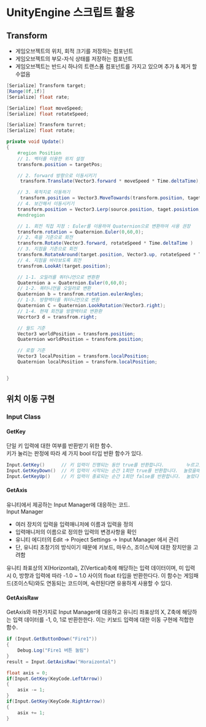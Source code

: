 # UnityEngine 스크립트 활용

## Transform
- 게임오브젝트의 위치, 회적 크기를 저장하는 컴포넌트
- 게임오브젝트의 부모-자식 상태를 저장하는 컴포넌트
- 게임오브젝트는 반드시 하나의 트랜스폼 컴포넌트를 가지고 있으며 추가 & 제거 할수없음

```cs
[Serialize] Transform target;
[Range(0f,1f)]
[Serialize] float rate;

[Serialize] float moveSpeed;
[Serialize] float rotateSpeed;

[Serialize] Transform turret;
[Serialize] float rotate;

private void Update()
{
    #region Position
    // 1. 벡터를 이용한 위치 설정
    transform.position = targetPos;

    // 2. forward 방향으로 이동시키기
     transform.Translate(Vector3.forward * moveSpeed * Time.deltaTime);

    // 3. 목적지로 이동하기
     transform.position = Vector3.MoveTowards(transform.position, taget.position, moveSpeed * Time.deltaTime);
    // 4. 보간해서 이동시키기
    transform.position = Vector3.Lerp(source.position, taget.posistion, rate);
    #endregion

    // 1. 회전 직접 지정 : Euler를 이용하여 Quaternion으로 변환하여 사용 권장
    transform.rotation = Quaternion.Euler(0,60,0);
    // 2. 축을 기준으로 회전
    transform.Rotate(Vector3.forward, rotateSpeed * Time.deltaTime )
    // 3. 지점을 기준으로 회전
    transform.RotateAround(target.position, Vector3.up, rotateSpeed * Time.deltaTime)
    // 4. 지점을 바라보도록 회전
    transfrom.LookAt(target.position);

    // 1-1. 오일러를 쿼터니언으로 변환환 
    Quaternion a = Quaternion.Euler(0,60,0);
    // 1-2. 쿼터니언을 오일러로 변환
    Quaternion b = transfrom.rotation.eulerAngles;
    // 1-3. 방향백터를 쿼터니언으로 변환
    Quaternion C = Quaternion.LookRotation(Vector3.right);
    // 1-4. 현재 회전을 방향백터로 변환환
    Vecrtor3 d = transfrom.right;

    // 월드 기준
    Vector3 worldPosition = transform.position;
    Quaternion worldPosition = transform.position;

    // 로컬 기준
    Vector3 localPosition = transform.localPosition;
    Quaternion localPosition = transform.localPosition;


} 
```
## 위치 이동 구현
### Input Class

#### GetKey
단일 키 입력에 대한 여부를 반환받기 위한 함수.  
키가 눌리는 판정에 따라 세 가지 bool 타입 반환 함수가 있다.
```cs 
Input.GetKey()      // 키 입력이 진행되는 동안 true를 반환합니다.        누르고있는동안
Input.GetKeyDown()  // 키 입력이 시작되는 순간 1회만 true를 반환합니다.  눌렀을때 한번만
Input.GetKeyUp()    // 키 입력이 종료되는 순간 1회만 false를 반환합니다.  눌렀다 땠을때 한번만만
```
#### GetAxis
유니티에서 제공하는 Input Manager에 대응하는 코드.  
Input Manager
- 여러 장치의 입력을 입력매니저에 이름과 입력을 정의
- 입력매니저의 이름으로 정의한 입력의 변경사항을 확인
- 유니티 에디터의 Edit -> Project Settings -> Input Manager 에서 관리
- 단, 유니티 초창기의 방식이기 때문에 키보드, 마우스, 조이스틱에 대한 장치만을 고려함  

유니티 좌표상의 X(Horizontal), Z(Vertical)축에 해당하는 입력 데이터이며, 미 입력시 0, 방향과 입력에 따라 -1.0 ~ 1.0 사이의 float 타입을 반환한다다. 이 함수는 게임패드(조이스틱)와도 연동되는 코드이며, 숙련된다면 유용하게 사용할 수 있다.  

#### GetAxisRaw
GetAxis와 마찬가지로 Input Manager에 대응하고 유니티 좌표상의 X, Z축에 해당하는 입력 데이터를 -1, 0, 1로 반환한한다. 이는 키보드 입력에 대한 이동 구현에 적합한 함수.
```cs 
if (Input.GetButtonDown("Fire1"))
{
    Debug.Log("Fire1 버튼 눌림")
}
result = Input.GetAxisRaw("Horaizontal")

float axis = 0;
if(Input.GetKey(KeyCode.LeftArrow))
{
    asix -= 1;
}
if(Input.GetKey(KeyCode.RightArrow))
{
    asix += 1;
}
```
